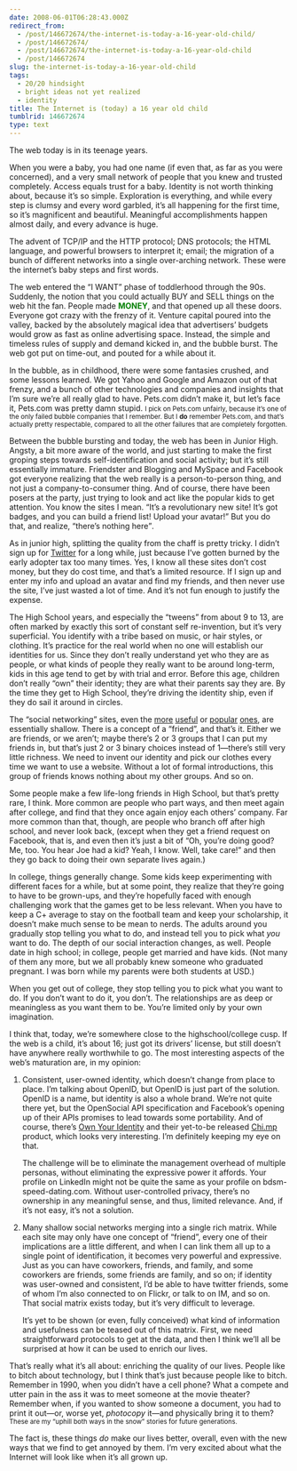 ```yaml
---
date: 2008-06-01T06:28:43.000Z
redirect_from:
  - /post/146672674/the-internet-is-today-a-16-year-old-child/
  - /post/146672674/
  - /post/146672674/the-internet-is-today-a-16-year-old-child
  - /post/146672674
slug: the-internet-is-today-a-16-year-old-child
tags:
  - 20/20 hindsight
  - bright ideas not yet realized
  - identity
title: The Internet is (today) a 16 year old child
tumblrid: 146672674
type: text
---
```

<p>The web today is in its teenage years.</p>

<p>When you were a baby, you had one name (if even that, as far as you were concerned), and a very small network of people that you knew and trusted completely.  Access equals trust for a baby.  Identity is not worth thinking about, because it&rsquo;s so simple.  Exploration is everything, and while every step is clumsy and every word garbled, it&rsquo;s all happening for the first time, so it&rsquo;s magnificent and beautiful.  Meaningful accomplishments happen almost daily, and every advance is huge.</p>

<p>The advent of TCP/IP and the HTTP protocol; DNS protocols; the HTML language, and powerful browsers to interpret it; email; the migration of a bunch of different networks into a single over-arching network.  These were the internet&rsquo;s baby steps and first words.</p>

<p>The web entered the &ldquo;I WANT&rdquo; phase of toddlerhood through the 90s.  Suddenly, the notion that you could actually BUY and SELL things on the web hit the fan. People made <strong style="color:green">MONEY</strong>, and that opened up all these doors.  Everyone got crazy with the frenzy of it.  Venture capital poured into the valley, backed by the absolutely magical idea that advertisers&rsquo; budgets would grow as fast as online advertising space.  Instead, the simple and timeless rules of supply and demand kicked in, and the bubble burst.  The web got put on time-out, and pouted for a while about it.</p>

<p>In the bubble, as in childhood, there were some fantasies crushed, and some lessons learned.  We got Yahoo and Google and Amazon out of that frenzy, and a bunch of other technologies and companies and insights that I&rsquo;m sure we&rsquo;re all really glad to have.  Pets.com didn&rsquo;t make it, but let&rsquo;s face it, Pets.com was pretty damn stupid.  <small>I pick on Pets.com unfairly, because it&rsquo;s one of the only failed bubble companies that I remember.  But I <strong>do</strong> remember Pets.com, and that&rsquo;s actually pretty respectable, compared to all the other failures that are completely forgotten.</small></p>

<p>Between the bubble bursting and today, the web has been in Junior High.  Angsty, a bit more aware of the world, and just starting to make the first groping steps towards self-identification and social activity; but it&rsquo;s still essentially immature.  Friendster and Blogging and MySpace and Facebook got everyone realizing that the web really is a person-to-person thing, and not just a company-to-consumer thing.  And of course, there have been posers at the party, just trying to look and act like the popular kids to get attention.  You know the sites I mean.  <q>It&rsquo;s a revolutionary new site!  It&rsquo;s got badges, and you can build a friend list!  Upload your avatar!</q>  But you do that, and realize, <q>there&rsquo;s nothing here</q>.</p>

<p>As in junior high, splitting the quality from the chaff is pretty tricky.  I didn&rsquo;t sign up for <a href="http://twitter.com">Twitter</a> for a long while, just because I&rsquo;ve gotten burned by the early adopter tax too many times.  Yes, I know all these sites don&rsquo;t cost money, but they do cost time, and that&rsquo;s a limited resource.  If I sign up and enter my info and upload an avatar and find my friends, and then never use the site, I&rsquo;ve just wasted a lot of time.  And it&rsquo;s not fun enough to justify the expense.</p>

<p>The High School years, and especially the &ldquo;tweens&rdquo; from about 9 to 13, are often marked by exactly this sort of constant self re-invention, but it&rsquo;s very superficial.  You identify with a tribe based on music, or hair styles, or clothing.  It&rsquo;s practice for the real world when no one will establish our identities for us.  Since they don&rsquo;t really understand yet who they are as people, or what kinds of people they really want to be around long-term, kids in this age tend to get by with trial and error.  Before this age, children don&rsquo;t really &ldquo;own&rdquo; their identity; they are what their parents say they are.  By the time they get to High School, they&rsquo;re driving the identity ship, even if they do sail it around in circles.</p>

<p>The &ldquo;social networking&rdquo; sites, even the <a href="http://linkedin.com">more</a> <a href="http://twitter.com">useful</a> or <a href="http://myspace.com">popular</a> <a href="http://facebook.com">ones</a>, are essentially shallow.  There is a concept of a &ldquo;friend&rdquo;, and that&rsquo;s it.  Either we are friends, or we aren&rsquo;t; maybe there&rsquo;s 2 or 3 groups that I can put my friends in, but that&rsquo;s just 2 or 3 binary choices instead of 1&mdash;there&rsquo;s still very little richness.  We need to invent our identity and pick our clothes every time we want to use a website.  Without a lot of formal introductions, this group of friends knows nothing about my other groups.  And so on.</p>

<p>Some people make a few life-long friends in High School, but that&rsquo;s pretty rare, I think.  More common are people who part ways, and then meet again after college, and find that they once again enjoy each others&rsquo; company.  Far more common than that, though, are people who branch off after high school, and never look back, (except when they get a friend request on Facebook, that is, and even then it&rsquo;s just a bit of <q>Oh, you&rsquo;re doing good?  Me, too.  You hear Joe had a kid? Yeah, I know.  Well, take care!</q> and then they go back to doing their own separate lives again.)</p>

<p>In college, things generally change.  Some kids keep experimenting with different faces for a while, but at some point, they realize that they&rsquo;re going to have to be grown-ups, and they&rsquo;re hopefully faced with enough challenging work that the games get to be less relevant.  When you have to keep a C+ average to stay on the football team and keep your scholarship, it doesn&rsquo;t make much sense to be mean to nerds.  The adults around you gradually stop telling you what to do, and instead tell you to pick what <em>you</em> want to do.  The depth of our social interaction changes, as well.  People date in high school; in college, people get married and have kids.  (Not many of them any more, but we all probably knew someone who graduated pregnant.  I was born while my parents were both students at USD.)</p>

<p>When you get out of college, they stop telling you to pick what you want to do.  If you don&rsquo;t want to do it, you don&rsquo;t.  The relationships are as deep or meaningless as you want them to be.  You&rsquo;re limited only by your own imagination.</p>

<p>I think that, today, we&rsquo;re somewhere close to the highschool/college cusp.  If the web is a child, it&rsquo;s about 16; just got its drivers&rsquo; license, but still doesn&rsquo;t have anywhere really worthwhile to go.  The most interesting aspects of the web&rsquo;s maturation are, in my opinion:</p>

<ol><li>

Consistent, user-owned identity, which doesn&rsquo;t change from place to place.  I&rsquo;m talking about OpenID, but OpenID is just part of the solution.  OpenID is a name, but identity is also a whole brand.  We&rsquo;re not quite there yet, but the OpenSocial API specification and Facebook&rsquo;s opening up of their APIs promises to lead towards some portability.  And of course, there&rsquo;s <a href="http://www.ownyouridentity.com/">Own Your Identity</a> and their yet-to-be released <a href="http://chi.mp">Chi.mp</a> product, which looks very interesting.  I&rsquo;m definitely keeping my eye on that.

The challenge will be to eliminate the management overhead of multiple personas, without eliminating the expressive power it affords.  Your profile on LinkedIn might not be quite the same as your profile on bdsm-speed-dating.com.  Without user-controlled privacy, there&rsquo;s no ownership in any meaningful sense, and thus, limited relevance.  And, if it&rsquo;s not easy, it&rsquo;s not a solution.

</li>
    <li>

Many shallow social networks merging into a single rich matrix.  While each site may only have one concept of &ldquo;friend&rdquo;, every one of their implications are a little different, and when I can link them all up to a single point of identification, it becomes very powerful and expressive.  Just as you can have coworkers, friends, and family, and some coworkers are friends, some friends are family, and so on; if identity was user-owned and consistent, I&rsquo;d be able to have twitter friends, some of whom I&rsquo;m also connected to on Flickr, or talk to on IM, and so on.  That social matrix exists today, but it&rsquo;s very difficult to leverage.

It&rsquo;s yet to be shown (or even, fully conceived) what kind of information and usefulness can be teased out of this matrix.  First, we need straightforward protocols to get at the data, and then I think we&rsquo;ll all be surprised at how it can be used to enrich our lives.

</li>
</ol><p>That&rsquo;s really what it&rsquo;s all about: enriching the quality of our lives.  People like to bitch about technology, but I think that&rsquo;s just because people like to bitch.  Remember in 1990, when you didn&rsquo;t have a cell phone?  What a compete and utter pain in the ass it was to meet someone at the movie theater?  Remember when, if you wanted to show someone a document, you had to print it out&mdash;or, worse yet, <em>photocopy</em> it&mdash;and physically bring it to them?  <small>These are my &ldquo;uphill both ways in the snow&rdquo; stories for future generations.</small></p>

<p>The fact is, these things <em>do</em> make our lives better, overall, even with the new ways that we find to get annoyed by them.  I&rsquo;m very excited about what the Internet will look like when it&rsquo;s all grown up.</p>
